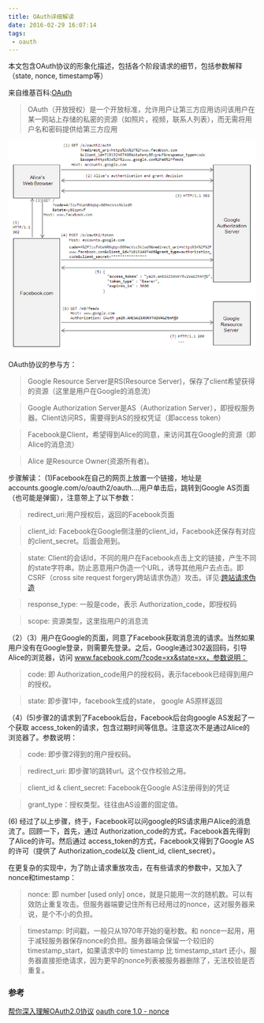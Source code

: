 ```yaml
---
title: OAuth详细解读
date: 2016-02-29 16:07:14
tags:
 - oauth
---
```


本文包含OAuth协议的形象化描述，包括各个阶段请求的细节，包括参数解释（state, nonce, timestamp等）

来自维基百科:[OAuth](https://zh.wikipedia.org/wiki/OAuth)
>OAuth（开放授权）是一个开放标准，允许用户让第三方应用访问该用户在某一网站上存储的私密的资源（如照片，视频，联系人列表），而无需将用户名和密码提供给第三方应用

![oauth-flow](/images/oauth-flow.png)

OAuth协议的参与方：
> Google Resource Server是RS(Resource Server)，保存了client希望获得的资源（这里是用户在Google的消息流）

>Google Authorization Server是AS（Authorization Server），即授权服务器。Client访问RS，需要得到AS的授权凭证（即access token）

>Facebook是Client，希望得到Alice的同意，来访问其在Google的资源（即Alice的消息流）

>Alice 是Resource Owner(资源所有者)。


步骤解读：
(1)Facebook在自己的网页上放置一个链接，地址是 accounts.google.com/o/oauth2/oauth....用户单击后，跳转到Google AS页面（也可能是弹窗），注意带上了以下参数：

>redirect_uri:用户授权后，返回的Facebook页面

>client_id: Facebook在Google侧注册的client_id，Facebook还保存有对应的client_secret。后面会用到。

>state: Client的会话Id，不同的用户在Facebook点击上文的链接，产生不同的state字符串。防止恶意用户伪造一个URL，诱导其他用户去点击。即CSRF（cross site request forgery跨站请求伪造）攻击。详见:[跨站请求伪造](https://zh.wikipedia.org/wiki/%E8%B7%A8%E7%AB%99%E8%AF%B7%E6%B1%82%E4%BC%AA%E9%80%A0)

>response_type: 一般是code，表示 Authorization_code，即授权码

>scope: 资源类型，这里指用户的消息流

（2）（3）用户在Google的页面，同意了Facebook获取消息流的请求。当然如果用户没有在Google登录，则需要先登录。之后，Google通过302返回码，引导Alice的浏览器，访问 www.facebook.com/?code=xx&state=xx，参数说明：

>code: 即 Authorization_code用户的授权码，表示facebook已经得到用户的授权。

> state: 即步骤1中，facebook生成的state， google AS原样返回

（4）(5)步骤2的请求到了Facebook后台，Facebook后台向google AS发起了一个获取 access_token的请求，包含过期时间等信息。注意这次不是通过Alice的浏览器了。参数说明：

>code: 即步骤2得到的用户授权码。

>redirect_uri: 即步骤1的跳转url。这个仅作校验之用。

> client_id & client_secret: Facebook在Google AS注册得到的凭证

>grant_type：授权类型。往往由AS设置的固定值。

(6) 经过了以上步骤，终于，Facebook可以问google的RS请求用户Alice的消息流了。回顾一下，首先，通过 Authorization_code的方式，Facebook首先得到了Alice的许可。然后通过 access_token的方式，Facebook又得到了Google AS的许可（提供了 Authorization_code以及 client_id, client_secret）。

在更复杂的实现中，为了防止请求重放攻击，在有些请求的参数中，又加入了nonce和timestamp：

> nonce: 即 number [used only] once，就是只能用一次的随机数。可以有效防止重复攻击。但服务器端要记住所有已经用过的nonce，这对服务器来说，是个不小的负担。

> timestamp: 时间戳，一般只从1970年开始的毫秒数。和 nonce一起用，用于减轻服务器保存nonce的负担。服务器端会保留一个较旧的 timestamp_start，如果请求中的 timestamp 比 timestamp_start 还小，服务器直接拒绝请求，因为更早的nonce列表被服务器删除了，无法校验是否重复。


### 参考
[帮你深入理解OAuth2.0协议](http://blog.csdn.net/seccloud/article/details/8192707)
[oauth core 1.0 - nonce](http://oauth.net/core/1.0/#nonce)
